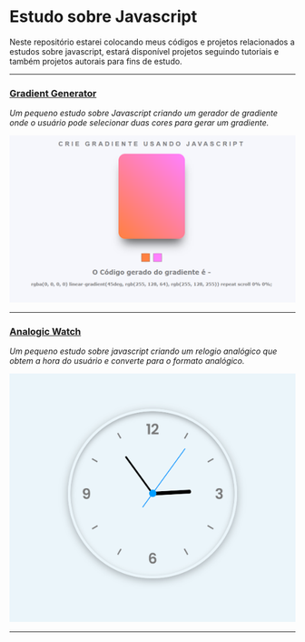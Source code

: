 # Estudo sobre Javascript

Neste repositório estarei colocando meus códigos e projetos relacionados a estudos sobre javascript, estará disponível projetos seguindo tutoriais e também projetos autorais para fins de estudo.

---
### [Gradient Generator](https://github.com/rafaelkero/Javascript/tree/main/gradient_generator)

*Um pequeno estudo sobre Javascript criando um gerador de gradiente onde o usuário pode selecionar duas cores para gerar um gradiente.*

<img src="https://github.com/rafaelkero/Javascript/blob/main/gradient_generator/gradient_generator_preview.png" alt="gradient_generator" width="600"/>

---
### [Analogic Watch](https://github.com/rafaelkero/Javascript/tree/main/analogic_watch)

*Um pequeno estudo sobre javascript criando um relogio analógico que obtem a hora do usuário e converte para o formato analógico.*

<img src="https://github.com/rafaelkero/Javascript/blob/main/analogic_watch/relogio_analogico_preview.png" alt="analogic_watch" width="600"/>

---